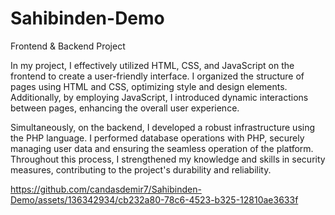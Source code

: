 # Sahibinden-Demo
Frontend &amp; Backend Project


In my project, I effectively utilized HTML, CSS, and JavaScript on the frontend to create a user-friendly interface. I organized the structure of pages using HTML and CSS, optimizing style and design elements. Additionally, by employing JavaScript, I introduced dynamic interactions between pages, enhancing the overall user experience.

Simultaneously, on the backend, I developed a robust infrastructure using the PHP language. I performed database operations with PHP, securely managing user data and ensuring the seamless operation of the platform. Throughout this process, I strengthened my knowledge and skills in security measures, contributing to the project's durability and reliability.



https://github.com/candasdemir7/Sahibinden-Demo/assets/136342934/cb232a80-78c6-4523-b325-12810ae3633f





